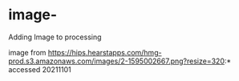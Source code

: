 # image-
Adding Image to processing


 image from https://hips.hearstapps.com/hmg-prod.s3.amazonaws.com/images/2-1595002667.png?resize=320:*
 accessed 20211101
